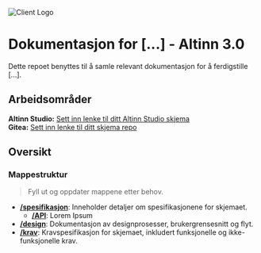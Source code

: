 ![Client Logo](https://www.goomlandscapes.co.nz/wp-content/uploads/2018/08/logo-placeholder.png)

# Dokumentasjon for [...] - Altinn 3.0

Dette repoet benyttes til å samle relevant dokumentasjon for å ferdigstille [...].

## Arbeidsområder
**Altinn Studio:** [Sett inn lenke til ditt Altinn Studio skjema](<lenke-til-altinn-studio>) <br />
**Gitea:** [Sett inn lenke til ditt skjema repo](<lenke-til-gitea-repo>)

## Oversikt

### Mappestruktur
> Fyll ut og oppdater mappene etter behov.
- [**/spesifikasjon**](/spesifikasjon): Inneholder detaljer om spesifikasjonene for skjemaet.
  - [**/API**](/spesifikasjon/API): Lorem Ipsum
- [**/design**](/design): Dokumentasjon av designprosesser, brukergrensesnitt og flyt.
- [**/krav**](/krav): Kravspesifikasjon for skjemaet, inkludert funksjonelle og ikke-funksjonelle krav.

